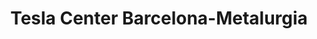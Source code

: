 ---
title: "Tesla Center Barcelona-Metalurgia"
url: /barcelona/tesla-center-barcelona-metalurgia/
shop: coche
---